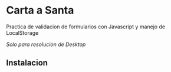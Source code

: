 # Carta a Santa

Practica de validacion de formularios con Javascript y manejo de LocalStorage

_Solo para resolucion de Desktop_

## Instalacion

```
```

